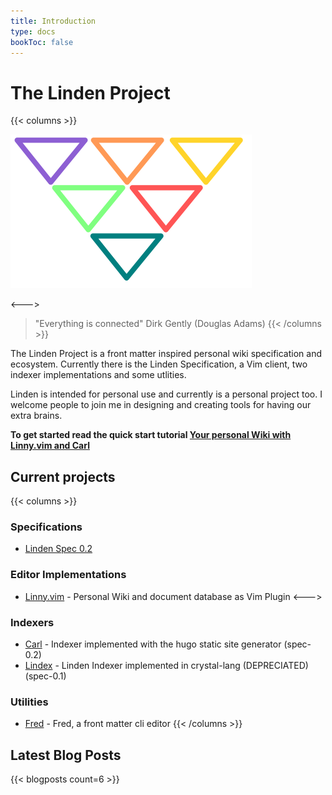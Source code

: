 ```yaml
---
title: Introduction
type: docs
bookToc: false
---
```


# The Linden Project
{{< columns >}}

![](/linden-logo.png)

<--->

> "Everything is connected" Dirk Gently (Douglas Adams)
{{< /columns >}}


The Linden Project is a front matter inspired personal wiki specification and
ecosystem. Currently there is the Linden Specification, a Vim
client, two indexer implementations and some utlities.

Linden is intended for personal use and currently is a personal project too. I
welcome people to join me in designing and creating tools for having our extra
brains.

**To get started read the quick start tutorial [Your personal Wiki with Linny.vim and Carl](/posts/tutorial-linny-and-carl/)**

## Current projects

{{< columns >}}
### Specifications
- [Linden Spec 0.2](docs/linden-specification/version-0.2)

### Editor Implementations
- [Linny.vim](https://github.com/linden-project/linny.vim) - Personal Wiki and document database as Vim Plugin
<--->
### Indexers
- [Carl](https://github.com/linden-project/carl) - Indexer implemented with the hugo static site generator (spec-0.2)
- [Lindex](https://github.com/linden-project/lindex) - Linden Indexer implemented in crystal-lang (DEPRECIATED) (spec-0.1)

### Utilities
- [Fred](https://github.com/linden-project/fred) - Fred, a front matter cli editor
{{< /columns >}}

## Latest Blog Posts

{{< blogposts count=6 >}}
